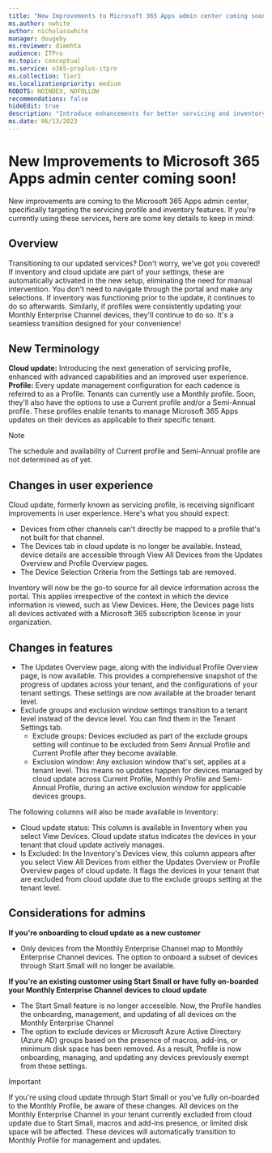 ```yaml
---
title: "New Improvements to Microsoft 365 Apps admin center coming soon"
ms.author: nwhite
author: nicholasswhite
manager: dougeby
ms.reviewer: dimehta
audience: ITPro
ms.topic: conceptual
ms.service: o365-proplus-itpro
ms.collection: Tier1
ms.localizationpriority: medium
ROBOTS: NOINDEX, NOFOLLOW
recommendations: false
hideEdit: true
description: "Introduce enhancements for better servicing and inventory management, streamlining updates and user experience"
ms.date: 06/13/2023
---
```


# New Improvements to Microsoft 365 Apps admin center coming soon!

New improvements are coming to the Microsoft 365 Apps admin center, specifically targeting the servicing profile and inventory features. If you're currently using these services, here are some key details to keep in mind:

## Overview
Transitioning to our updated services? Don't worry, we've got you covered! If inventory and cloud update are part of your settings, these are automatically activated in the new setup, eliminating the need for manual intervention. You don't need to navigate through the portal and make any selections. If inventory was functioning prior to the update, it continues to do so afterwards. Similarly, if profiles were consistently updating your Monthly Enterprise Channel devices, they'll continue to do so. It's a seamless transition designed for your convenience!

## New Terminology

**Cloud update:** Introducing the next generation of servicing profile, enhanced with advanced capabilities and an improved user experience.  
**Profile:** Every update management configuration for each cadence is referred to as a Profile. Tenants can currently use a Monthly profile. Soon, they'll also have the options to use a Current profile and/or a Semi-Annual profile. These profiles enable tenants to manage Microsoft 365 Apps updates on their devices as applicable to their specific tenant.

> [!NOTE]
> The schedule and availability of Current profile and Semi-Annual profile are not determined as of yet.

## Changes in user experience

Cloud update, formerly known as servicing profile, is receiving significant improvements in user experience. Here's what you should expect:

- Devices from other channels can't directly be mapped to a profile that's not built for that channel.
- The Devices tab in cloud update is no longer be available. Instead, device details are accessible through View All Devices from the Updates Overview and Profile Overview pages.
- The Device Selection Criteria from the Settings tab are removed.

Inventory will now be the go-to source for all device information across the portal. This applies irrespective of the context in which the device information is viewed, such as View Devices. Here, the Devices page lists all devices activated with a Microsoft 365 subscription license in your organization.

## Changes in features

- The Updates Overview page, along with the individual Profile Overview page, is now available. This provides a comprehensive snapshot of the progress of updates across your tenant, and the configurations of your tenant settings. These settings are now available at the broader tenant level.
- Exclude groups and exclusion window settings transition to a tenant level instead of the device level. You can find them in the Tenant Settings tab.
  - Exclude groups: Devices excluded as part of the exclude groups setting will continue to be excluded from Semi Annual Profile and Current Profile after they become available.
  - Exclusion window: Any exclusion window that's set, applies at a tenant level. This means no updates happen for devices managed by cloud update across Current Profile, Monthly Profile and Semi-Annual Profile, during an active exclusion window for applicable devices groups.

 The following columns will also be made available in Inventory:

- Cloud update status: This column is available in Inventory when you select View Devices. Cloud update status indicates the devices in your tenant that cloud update actively manages.
- Is Excluded: In the Inventory's Devices view, this column appears after you select View All Devices from either the Updates Overview or Profile Overview pages of cloud update. It flags the devices in your tenant that are excluded from cloud update due to the exclude groups setting at the tenant level.

## Considerations for admins

**If you're onboarding to cloud update as a new customer**

- Only devices from the Monthly Enterprise Channel map to Monthly Enterprise Channel devices. The option to onboard a subset of devices through Start Small will no longer be available.

**If you're an existing customer using Start Small or have fully on-boarded your Monthly Enterprise Channel devices to cloud update**

- The Start Small feature is no longer accessible. Now, the Profile handles the onboarding, management, and updating of all devices on the Monthly Enterprise Channel
- The option to exclude devices or Microsoft Azure Active Directory (Azure AD) groups based on the presence of macros, add-ins, or minimum disk space has been removed. As a result, Profile is now onboarding, managing, and updating any devices previously exempt from these settings.

> [!IMPORTANT]
> If you're using cloud update through Start Small or you've fully on-boarded to the Monthly Profile, be aware of these changes. All devices on the Monthly Enterprise Channel in your tenant currently excluded from cloud update due to Start Small, macros and add-ins presence, or limited disk space will be affected. These devices will automatically transition to Monthly Profile for management and updates.
